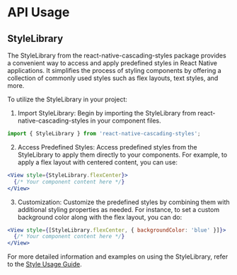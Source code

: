 # API Usage

## StyleLibrary

The StyleLibrary from the react-native-cascading-styles package provides a convenient way to access and apply predefined styles in React Native applications. It simplifies the process of styling components by offering a collection of commonly used styles such as flex layouts, text styles, and more.

To utilize the StyleLibrary in your project:

1. Import StyleLibrary: Begin by importing the StyleLibrary from react-native-cascading-styles in your component files.

```jsx
import { StyleLibrary } from 'react-native-cascading-styles';
```

2. Access Predefined Styles: Access predefined styles from the StyleLibrary to apply them directly to your components. For example, to apply a flex layout with centered content, you can use:
```jsx
<View style={StyleLibrary.flexCenter}>
  {/* Your component content here */}
</View>
```

3. Customization: Customize the predefined styles by combining them with additional styling properties as needed. For instance, to set a custom background color along with the flex layout, you can do:

```jsx
<View style={[StyleLibrary.flexCenter, { backgroundColor: 'blue' }]}>
  {/* Your component content here */}
</View>
```

For more detailed information and examples on using the StyleLibrary, refer to the [Style Usage Guide](./Style_Usage.md).